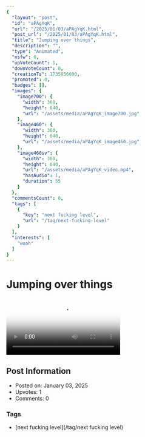 ```yaml
---
{
  "layout": "post",
  "id": "aPAgYqK",
  "url": "/2025/01/03/aPAgYqK.html",
  "post_url": "/2025/01/03/aPAgYqK.html",
  "title": "Jumping over things",
  "description": "",
  "type": "Animated",
  "nsfw": 0,
  "upVoteCount": 1,
  "downVoteCount": 0,
  "creationTs": 1735856600,
  "promoted": 0,
  "badges": [],
  "images": {
    "image700": {
      "width": 360,
      "height": 640,
      "url": "/assets/media/aPAgYqK_image700.jpg"
    },
    "image460": {
      "width": 360,
      "height": 640,
      "url": "/assets/media/aPAgYqK_image460.jpg"
    },
    "image460sv": {
      "width": 360,
      "height": 640,
      "url": "/assets/media/aPAgYqK_video.mp4",
      "hasAudio": 1,
      "duration": 55
    }
  },
  "commentsCount": 0,
  "tags": [
    {
      "key": "next fucking level",
      "url": "/tag/next-fucking-level"
    }
  ],
  "interests": [
    "woah"
  ]
}
---
```


# Jumping over things

<video controls playsinline loop poster="/assets/media/aPAgYqK_image460.jpg">
  <source src="/assets/media/aPAgYqK_video.mp4" type="video/mp4">
  Your browser does not support the video tag.
</video>

## Post Information

- Posted on: January 03, 2025
- Upvotes: 1
- Comments: 0

### Tags

- [next fucking level](/tag/next fucking level)
